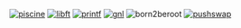 [![piscine](https://github.com/user-attachments/assets/8ac1302a-6922-4a39-a98f-bb8315bcc589)](https://github.com/Mimine2004/Piscine42) [![libft](https://github.com/user-attachments/assets/ef8ad801-7781-483f-85ae-7595559de1dd)](https://github.com/Mimine2004/Libft) [![printf](https://github.com/user-attachments/assets/cf8c517e-5920-4b73-916d-11df867a70d8)](https://github.com/Mimine2004/ft_printf) [![gnl](https://github.com/user-attachments/assets/00c457d9-ac37-4a58-9ad1-ebea006a3459)](https://github.com/Mimine2004/get_next_line) ![born2beroot](https://github.com/user-attachments/assets/b5266fcb-1b66-4444-90e2-aea35c47c2cd) [![pushswap](https://github.com/user-attachments/assets/007e31af-1969-440e-ab3a-6d30748675f8)](https://github.com/Mimine2004/push_swap)
